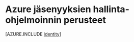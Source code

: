 <properties
    pageTitle="Azure tunnistetietojen | Microsoft Azure"
    description="Opi käyttämään Azure Active Directory."
    services="active-directory"
    documentationCenter=".net"
    authors="curtand"
    manager="femila"
    editor=""/>

<tags
    ms.service="active-directory"
    ms.workload="identity"
    ms.tgt_pltfrm="na"
    ms.devlang="na"
    ms.topic="article"
    ms.date="10/04/2016"
    ms.author="curtand"/>


# <a name="the-fundamentals-of-azure-identity-management"></a>Azure jäsenyyksien hallinta-ohjelmoinnin perusteet





[AZURE.INCLUDE [identity](../../includes/identity.md)]
